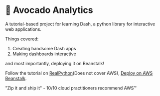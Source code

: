 # 🥑 Avocado Analytics

A tutorial-based project for learning Dash, a python library for interactive web applications.

Things covered:
1. Creating handsome Dash apps
2. Making dashboards interactive  

and most importantly, deploying it on Beanstalk!  

Follow the tutorial on [RealPython](https://realpython.com/python-dash/#add-interactivity-to-your-dash-apps-using-callbacks)(Does not cover AWS), [Deploy on AWS Beanstalk](https://aws.amazon.com/elasticbeanstalk/). 

"Zip it and ship it" - 10/10 cloud practitioners recommend AWS™ 

